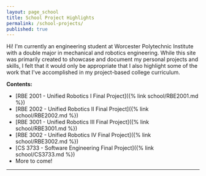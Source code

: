 ```yaml
---
layout: page_school
title: School Project Highlights
permalink: /school-projects/
published: true
---
```


Hi! I'm currently an engineering student at Worcester Polytechnic Institute with a double major in mechanical and robotics engineering. While this site was primarily created to showcase and document my personal projects and skills, I felt that it would only be appropriate that I also highlight some of the work that I've accomplished in my project-based college curriculum.

**Contents:**
- [RBE 2001 - Unified Robotics I Final Project]({% link school/RBE2001.md %})
- [RBE 2002 - Unified Robotics II Final Project]({% link school/RBE2002.md %})
- [RBE 3001 - Unified Robotics III Final Project]({% link school/RBE3001.md %})
- [RBE 3002 - Unified Robotics IV Final Project]({% link school/RBE3002.md %})
- [CS 3733 - Software Engineering Final Project]({% link school/CS3733.md %})
- More to come!

----
